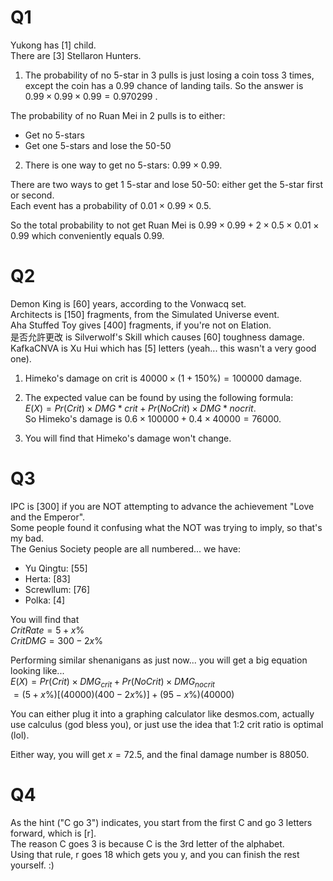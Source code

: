 # Q1

Yukong has $[1]$ child.<br>
There are $[3]$ Stellaron Hunters.

1. The probability of no 5-star in 3 pulls is just losing a coin toss 3 times, except the coin has a $0.99$ chance of landing tails. So the answer is $0.99 \times 0.99 \times 0.99 = 0.970299$ .

The probability of no Ruan Mei in 2 pulls is to either:

-   Get no 5-stars
-   Get one 5-stars and lose the 50-50

2. There is one way to get no 5-stars: $0.99 \times 0.99$.

There are two ways to get 1 5-star and lose 50-50: either get the 5-star first or second.<br>
Each event has a probability of $0.01 \times 0.99 \times 0.5$.

So the total probability to not get Ruan Mei is $0.99 \times 0.99 + 2 \times 0.5 \times 0.01 \times 0.99$ which conveniently equals $0.99$.

# Q2

Demon King is $[60]$ years, according to the Vonwacq set.<br>
Architects is $[150]$ fragments, from the Simulated Universe event.<br>
Aha Stuffed Toy gives $[400]$ fragments, if you're not on Elation.<br>
是否允許更改 is Silverwolf's Skill which causes $[60]$ toughness damage.<br>
KafkaCNVA is Xu Hui which has $[5]$ letters (yeah... this wasn't a very good one).

1.  Himeko's damage on crit is $40000 \times (1+150\%) = 100000$ damage.

2.  The expected value can be found by using the following formula:<br>
    $E(X) = Pr(Crit) \times DMG*{crit} + Pr(NoCrit) \times DMG*{nocrit}$.<br>
    So Himeko's damage is $0.6 \times 100000 + 0.4 \times 40000 = 76000$.

3.  You will find that Himeko's damage won't change.

# Q3

IPC is $[300]$ if you are NOT attempting to advance the achievement "Love and the Emperor".<br>
Some people found it confusing what the NOT was trying to imply, so that's my bad.<br>
The Genius Society people are all numbered... we have:<br>

-   Yu Qingtu: $[55]$
-   Herta: $[83]$
-   Screwllum: $[76]$
-   Polka: $[4]$

You will find that<br>
$CritRate = 5 + x\%$<br>
$CritDMG = 300 - 2x\%$

Performing similar shenanigans as just now... you will get a big equation looking like...<br>
$E(X) = Pr(Crit) \times DMG_{crit} + Pr(NoCrit) \times DMG_{nocrit}$<br>
$= (5+x\%)[(40000)(400-2x\%)] + (95-x\%)(40000)$

You can either plug it into a graphing calculator like desmos.com, actually use calculus (god bless you), or just use the idea that 1:2 crit ratio is optimal (lol).

Either way, you will get $x = 72.5$, and the final damage number is $88050$.

# Q4

As the hint ("C go 3") indicates, you start from the first C and go 3 letters forward, which is [r].<br>
The reason C goes 3 is because C is the 3rd letter of the alphabet.<br>
Using that rule, r goes 18 which gets you y, and you can finish the rest yourself. :)
